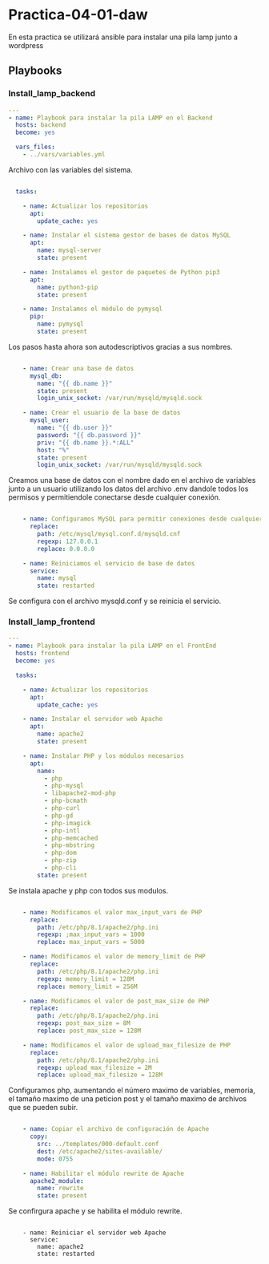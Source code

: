 # Practica-04-01-daw

En esta practica se utilizará ansible para instalar una pila lamp junto a wordpress

## Playbooks

### Install_lamp_backend

```yml
---
- name: Playbook para instalar la pila LAMP en el Backend
  hosts: backend
  become: yes

  vars_files:
    - ../vars/variables.yml
```
Archivo con las variables del sistema.
```yml

  tasks:

    - name: Actualizar los repositorios
      apt:
        update_cache: yes

    - name: Instalar el sistema gestor de bases de datos MySQL
      apt:
        name: mysql-server
        state: present

    - name: Instalamos el gestor de paquetes de Python pip3
      apt: 
        name: python3-pip
        state: present

    - name: Instalamos el módulo de pymysql
      pip:
        name: pymysql
        state: present
```
Los pasos hasta ahora son autodescriptivos gracias a sus nombres.
```yml

    - name: Crear una base de datos
      mysql_db:
        name: "{{ db.name }}"
        state: present
        login_unix_socket: /var/run/mysqld/mysqld.sock 

    - name: Crear el usuario de la base de datos
      mysql_user:         
        name: "{{ db.user }}"
        password: "{{ db.password }}"
        priv: "{{ db.name }}.*:ALL"
        host: "%"
        state: present
        login_unix_socket: /var/run/mysqld/mysqld.sock
```
Creamos una base de datos con el nombre dado en el archivo de variables junto a un usuario utilizando los datos del archivo .env dandole todos los permisos y permitiendole conectarse desde cualquier conexión.
```yml

    - name: Configuramos MySQL para permitir conexiones desde cualquier interfaz
      replace:
        path: /etc/mysql/mysql.conf.d/mysqld.cnf
        regexp: 127.0.0.1
        replace: 0.0.0.0

    - name: Reiniciamos el servicio de base de datos
      service:
        name: mysql
        state: restarted
```
Se configura con el archivo mysqld.conf y se reinicia el servicio.

### Install_lamp_frontend

```yml
---
- name: Playbook para instalar la pila LAMP en el FrontEnd
  hosts: frontend
  become: yes

  tasks:

    - name: Actualizar los repositorios
      apt:
        update_cache: yes

    - name: Instalar el servidor web Apache
      apt:
        name: apache2
        state: present

    - name: Instalar PHP y los módulos necesarios
      apt: 
        name:
          - php
          - php-mysql
          - libapache2-mod-php
          - php-bcmath
          - php-curl
          - php-gd
          - php-imagick
          - php-intl
          - php-memcached
          - php-mbstring
          - php-dom
          - php-zip
          - php-cli
        state: present
```
Se instala apache y php con todos sus modulos.
```yml

    - name: Modificamos el valor max_input_vars de PHP
      replace: 
        path: /etc/php/8.1/apache2/php.ini
        regexp: ;max_input_vars = 1000
        replace: max_input_vars = 5000

    - name: Modificamos el valor de memory_limit de PHP
      replace: 
        path: /etc/php/8.1/apache2/php.ini
        regexp: memory_limit = 128M
        replace: memory_limit = 256M

    - name: Modificamos el valor de post_max_size de PHP
      replace: 
        path: /etc/php/8.1/apache2/php.ini
        regexp: post_max_size = 8M
        replace: post_max_size = 128M

    - name: Modificamos el valor de upload_max_filesize de PHP
      replace:
        path: /etc/php/8.1/apache2/php.ini
        regexp: upload_max_filesize = 2M
        replace: upload_max_filesize = 128M

```
Configuramos php, aumentando el número maximo de variables, memoria, el tamaño maximo de una peticion post y el tamaño maximo de archivos que se pueden subir.
```yml

    - name: Copiar el archivo de configuración de Apache
      copy:
        src: ../templates/000-default.conf
        dest: /etc/apache2/sites-available/
        mode: 0755

    - name: Habilitar el módulo rewrite de Apache
      apache2_module:
        name: rewrite
        state: present
```
Se confirgura apache y se habilita el módulo rewrite.
```

    - name: Reiniciar el servidor web Apache
      service:
        name: apache2
        state: restarted
```
